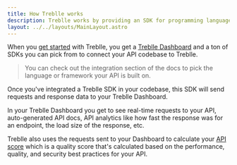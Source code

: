 ```yaml
---
title: How Treblle works
description: Treblle works by providing an SDK for programming languages and frameworks that you can add as a middleware so for each requests to your API, Treblle collects information and send to your Treblle dashboard.
layout: ../../layouts/MainLayout.astro
---
```


When you <a href="https://app.treblle.com/register" target="_blank">get started</a> with Treblle, you get a [Treblle Dashboard](/en/dashboard) and a ton of SDKs you can pick from to connect your API codebase to Treblle.

> You can check out the integration section of the docs to pick the language or framework your API is built on.

Once you've integrated a Treblle SDK in your codebase, this SDK will send requests and response data to your Treblle Dashboard.

In your Treblle Dashboard you get to see real-time requests to your API, auto-generated API docs, API analytics like how fast the response was for an endpoint, the load size of the response, etc.

Treblle also uses the requests sent to your Dashboard to calculate your [API score](/en/dashboard/api-score) which is a quality score that's calculated based on the performance, quality, and security best practices for your API.
